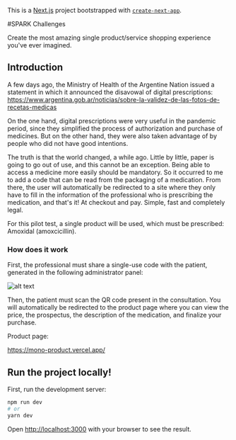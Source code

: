 This is a [Next.js](https://nextjs.org/) project bootstrapped with [`create-next-app`](https://github.com/vercel/next.js/tree/canary/packages/create-next-app).

#SPARK Challenges

Create the most amazing single product/service shopping experience you've ever imagined.


## Introduction

A few days ago, the Ministry of Health of the Argentine Nation issued a statement in which it announced the disavowal of digital prescriptions:
https://www.argentina.gob.ar/noticias/sobre-la-validez-de-las-fotos-de-recetas-medicas

On the one hand, digital prescriptions were very useful in the pandemic period, since they simplified the process of authorization and purchase of medicines. But on the other hand, they were also taken advantage of by people who did not have good intentions.

The truth is that the world changed, a while ago. Little by little, paper is going to go out of use, and this cannot be an exception. Being able to access a medicine more easily should be mandatory. So it occurred to me to add a code that can be read from the packaging of a medication. From there, the user will automatically be redirected to a site where they only have to fill in the information of the professional who is prescribing the medication, and that's it! At checkout and pay. Simple, fast and completely legal.

For this pilot test, a single product will be used, which must be prescribed:
Amoxidal (amoxcicillin).

### How does it work

First, the professional must share a single-use code with the patient, generated in the following administrator panel:

![alt text](https://cdn.discordapp.com/attachments/839873725305192459/1079072775060328598/iphone_14_pro_-_2.png)

Then, the patient must scan the QR code present in the consultation. You will automatically be redirected to the product page where you can view the price, the prospectus, the description of the medication, and finalize your purchase.

Product page:

https://mono-product.vercel.app/

## Run the project locally!

First, run the development server:

```bash
npm run dev
# or
yarn dev
```

Open [http://localhost:3000](http://localhost:3000) with your browser to see the result.
